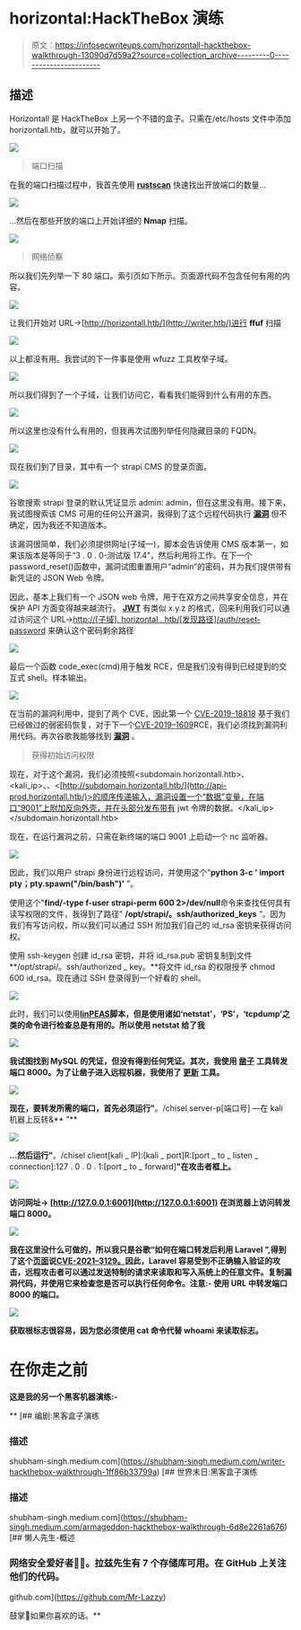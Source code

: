 # horizontal:HackTheBox 演练

> 原文：<https://infosecwriteups.com/horizontall-hackthebox-walkthrough-13090d7d59a2?source=collection_archive---------0----------------------->

## 描述

Horizontall 是 HackTheBox 上另一个不错的盒子。只需在/etc/hosts 文件中添加 horizontall.htb，就可以开始了。

![](img/e62f571b9df1c8dad5c2218945b62957.png)

> 端口扫描

在我的端口扫描过程中，我首先使用 [**rustscan**](https://tryhackme.com/room/rustscan) 快速找出开放端口的数量…

![](img/04c9b9a1fa2e0373646b7601f8ccb6d5.png)

…然后在那些开放的端口上开始详细的 **Nmap** 扫描。

![](img/f8b280c820ae341ae4def20dd0d428a0.png)

> 网络侦察

所以我们先列举一下 80 端口。索引页如下所示。页面源代码不包含任何有用的内容。

![](img/5fb4f115cb55f0562ed93eeaae3e56b3.png)

让我们开始对 URL→[http://horizontall.htb/](http://writer.htb/)进行 **ffuf** 扫描

![](img/1d7440675d634a0faf4da10ca7cd7818.png)

以上都没有用。我尝试的下一件事是使用 wfuzz 工具枚举子域。

![](img/09cccbce27e412048ffbc33f02d14ab1.png)

所以我们得到了一个子域，让我们访问它，看看我们能得到什么有用的东西。

![](img/b51a72dcdb0c7413b75aaf88826e7861.png)

所以这里也没有什么有用的，但我再次试图列举任何隐藏目录的 FQDN。

![](img/46c1e935e6ad6ef5423d30471f90b1c5.png)

现在我们到了目录，其中有一个 strapi CMS 的登录页面。

![](img/8865afac6bd7e095a1b0168e2d5cdb82.png)

谷歌搜索 strapi 登录的默认凭证显示 admin: admin，但在这里没有用。接下来，我试图搜索该 CMS 可用的任何公开漏洞，我得到了这个远程代码执行 [**漏洞**](https://www.exploit-db.com/exploits/50239) 但不确定，因为我还不知道版本。

该漏洞很简单，我们必须提供网址(子域一)，脚本会告诉使用 CMS 版本第一，如果该版本是等同于“3 . 0 . 0-测试版 17.4”，然后利用将工作。在下一个 password_reset()函数中，漏洞试图重置用户“admin”的密码，并为我们提供带有新凭证的 JSON Web 令牌。

因此，基本上我们有一个 JSON web 令牌，用于在双方之间共享安全信息，并在保护 API 方面变得越来越流行。 [**JWT**](https://www.akana.com/blog/what-is-jwt) 有类似 x.y.z 的格式，回来利用我们可以通过访问这个 URL→[http://[子域]. horizontal . htb/[发现路径]/auth/reset-password](http://api-prod.horizontall.htb/admin/auth/reset-password) 来确认这个密码剩余路径

![](img/a87418dd7bff3e11ddf5afdd9583b8e5.png)

最后一个函数 code_exec(cmd)用于触发 RCE，但是我们没有得到已经提到的交互式 shell。样本输出。

![](img/a7dbd725f3dd775ae58d05a1564c5586.png)

在当前的漏洞利用中，提到了两个 CVE，因此第一个 [CVE-2019-18818](https://www.cybersecurity-help.cz/vulnerabilities/22788/) 基于我们已经做过的弱密码恢复，对于下一个[CVE-2019–1609](https://www.cybersecurity-help.cz/vdb/SB2019120606)RCE，我们必须找到漏洞利用代码。再次谷歌我能够找到 [**漏洞**](https://github.com/dasithsv/CVE-2019-19609/blob/main/exploit.py) 。

> 获得初始访问权限

现在，对于这个漏洞，我们必须按照<subdomain.horizontall.htb>、<kali_ip>、<jwt earlier="">、<[http://subdomain.horizontall.htb/](http://api-prod.horizontall.htb/)>的顺序传递输入，漏洞设置一个“数据”变量，在端口“9001”上附加反向外壳，并在头部分发布带有 jwt 令牌的数据。</jwt></kali_ip></subdomain.horizontall.htb>

现在，在运行漏洞之前，只需在新终端的端口 9001 上启动一个 nc 监听器。

![](img/3870716d9349359bf56f82405b6f7775.png)

因此，我们以用户 strapi 身份进行远程访问，并使用这个"**python 3-c ' import pty；pty.spawn("/bin/bash")'** "。

使用这个"**find/-type f-user strapi-perm 600 2>/dev/null**命令来查找任何具有读写权限的文件，我得到了路径" **/opt/strapi/。ssh/authorized_keys** ”。因为我们有写访问权，所以我们可以通过 SSH 附加我们自己的 id_rsa 密钥来获得访问权。

使用 ssh-keygen 创建 id_rsa 密钥，并将 id_rsa.pub 密钥复制到文件 **/opt/strapi/。ssh/authorized _ key。**将文件 id_rsa 的权限授予 chmod 600 id_rsa。现在通过 SSH 登录得到一个好看的 shell。

![](img/9fa75c8b2c37eb8212205d7c9521f52d.png)

此时，我们可以使用[**linPEAS**](https://github.com/carlospolop/PEASS-ng/tree/master/linPEAS)**脚本，但是使用诸如‘netstat’，‘PS’，‘tcpdump’之类的命令进行检查总是有用的。所以使用 netstat 给了我**

**![](img/b165e64451d3ee6be58674addc880e60.png)**

**我试图找到 MySQL 的凭证，但没有得到任何凭证。其次，我使用 [**凿子**](https://github.com/andrew-d/static-binaries) 工具转发端口 8000。为了让凿子进入远程机器，我使用了 [**更新**](https://github.com/sc0tfree/updog) 工具。**

**![](img/b469aa5fd848a117cc03cc4f63677447.png)**

**现在，要转发所需的端口，首先必须运行"**。/chisel server-p[端口号] —在 kali 机器上反转&** ”**

**![](img/6b967cb7713b89f88434d241250fbe8a.png)**

**…然后运行"**。/chisel client[kali _ IP]:[kali _ port]R:[port _ to _ listen _ connection]:127 . 0 . 0 . 1:[port _ to _ forward]**"在攻击者框上。**

**![](img/74a251511d9d13a7475bc09e47988609.png)**

**访问网址→ [http://127.0.0.1:6001](http://127.0.0.1:6001) 在浏览器上访问转发端口 8000。**

**![](img/fa43db5ddbe301f86c882705e209212d.png)**

**我在这里没什么可做的，所以我只是谷歌“如何在端口转发后利用 Laravel ”,得到了这个[页面](https://book.hacktricks.xyz/pentesting/pentesting-web/laravel)说[CVE-2021–3129。](https://github.com/hungnt199/CVE-2021-3129_exploit)因此，Laravel 容易受到不正确输入验证的攻击，远程攻击者可以通过发送特制的请求来读取和写入系统上的任意文件。复制漏洞代码，并使用它来检查您是否可以执行任何命令。**注意:-** 使用 URL 中转发端口 8000 的端口。**

**![](img/a054b190bd8001672afcd9e4907cd97d.png)**

**获取根标志很容易，因为您必须使用 cat 命令代替 whoami 来读取标志。**

# **在你走之前**

**这是我的另一个黑客机器演练:-**

**[](https://shubham-singh.medium.com/writer-hackthebox-walkthrough-1ff86b33799a) [## 编剧:黑客盒子演练

### 描述

shubham-singh.medium.com](https://shubham-singh.medium.com/writer-hackthebox-walkthrough-1ff86b33799a) [](https://shubham-singh.medium.com/armageddon-hackthebox-walkthrough-6d8e2261a676) [## 世界末日:黑客盒子演练

### 描述

shubham-singh.medium.com](https://shubham-singh.medium.com/armageddon-hackthebox-walkthrough-6d8e2261a676) [](https://github.com/Mr-Lazzy) [## 懒人先生-概述

### 网络安全爱好者🐱‍💻。拉兹先生有 7 个存储库可用。在 GitHub 上关注他们的代码。

github.com](https://github.com/Mr-Lazzy) 

鼓掌👏如果你喜欢的话。**